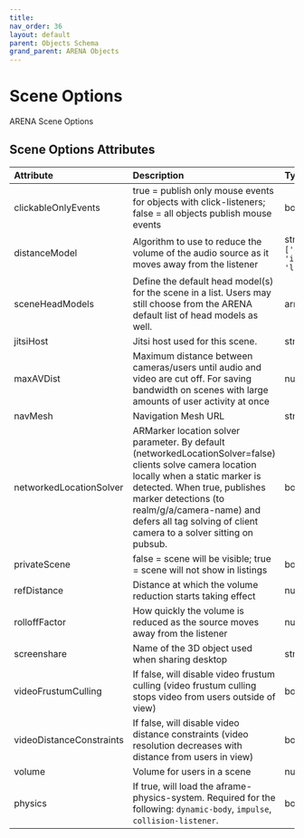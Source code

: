 ```yaml
---
title: 
nav_order: 36
layout: default
parent: Objects Schema
grand_parent: ARENA Objects
---
```



Scene Options
=============


ARENA Scene Options

Scene Options Attributes
-------------------------

|Attribute|Description|Type|Default|Required|
| :--- | :--- | :--- | :--- | :--- |
|clickableOnlyEvents|true = publish only mouse events for objects with click-listeners; false = all objects publish mouse events|boolean|```True```|Yes|
|distanceModel|Algorithm to use to reduce the volume of the audio source as it moves away from the listener|string; One of: ```['exponential', 'inverse', 'linear']```|```'inverse'```|No|
|sceneHeadModels|Define the default head model(s) for the scene in a list. Users may still choose from the ARENA default list of head models as well.|array|```[]```|No|
|jitsiHost|Jitsi host used for this scene.|string|```'jitsi0.andrew.cmu.edu:8443'```|No|
|maxAVDist|Maximum distance between cameras/users until audio and video are cut off. For saving bandwidth on scenes with large amounts of user activity at once|number|```20```|Yes|
|navMesh|Navigation Mesh URL|string|```''```|No|
|networkedLocationSolver|ARMarker location solver parameter. By default (networkedLocationSolver=false) clients solve camera location locally when a static marker is detected. When true, publishes marker detections (to realm/g/a/camera-name) and defers all tag solving of client camera to a solver sitting on pubsub.|boolean|```False```|No|
|privateScene|false = scene will be visible; true = scene will not show in listings|boolean|```False```|Yes|
|refDistance|Distance at which the volume reduction starts taking effect|number|```1```|No|
|rolloffFactor|How quickly the volume is reduced as the source moves away from the listener|number|```1```|No|
|screenshare|Name of the 3D object used when sharing desktop|string|```'screenshare'```|No|
|videoFrustumCulling|If false, will disable video frustum culling (video frustum culling stops video from users outside of view)|boolean|```True```|Yes|
|videoDistanceConstraints|If false, will disable video distance constraints (video resolution decreases with distance from users in view)|boolean|```True```|Yes|
|volume|Volume for users in a scene|number|```1```|No|
|physics|If true, will load the aframe-physics-system. Required for the following: `dynamic-body`, `impulse`, `collision-listener`.|boolean|```False```|No|
